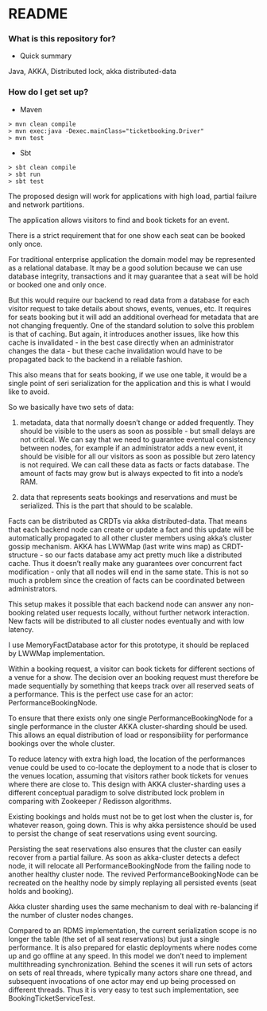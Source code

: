 # README #

### What is this repository for? ###

* Quick summary

Java, AKKA, Distributed lock, akka distributed-data

### How do I get set up? ###

* Maven
```
> mvn clean compile
> mvn exec:java -Dexec.mainClass="ticketbooking.Driver"
> mvn test
```

* Sbt
```
> sbt clean compile
> sbt run
> sbt test
```

The proposed design will work for applications with high load, partial failure and network partitions.

The application allows visitors to find and book tickets for an event.

There is a strict requirement that for one show each seat can be booked only once.


For traditional enterprise application the domain model may be represented as a relational database. It may be a good solution because we can use database integrity, transactions and it may guarantee that a seat will be hold or booked one and only once.

But this would require our backend to read data from a database for each visitor request to take details about shows, events, venues, etc. It requires for seats booking but it will add an additional overhead for metadata that are not changing frequently. One of the standard solution to solve this problem is that of caching. But again, it introduces another issues, like how this cache is invalidated - in the best case directly when an administrator changes the data - but these cache invalidation would have to be propagated back to the backend in a reliable fashion.

This also means that for seats booking, if we use one table, it would be a single point of seri serialization for the application and this is what I would like to avoid.

So we basically have two sets of data:

1) metadata, data that normally doesn’t change or added frequently. They should be visible to the users as soon as possible - but small delays are not critical. We can say that we need to guarantee eventual consistency between nodes, for example if an administrator adds a new event, it should be  visible for all our visitors as soon as possible but zero latency is not required. We can call these data as facts or facts database. The amount of facts may grow but is always expected to fit into a node’s RAM.

2) data that represents seats bookings and reservations and must be serialized. This is the part that should to be scalable. 


Facts can be distributed as CRDTs via akka distributed-data. That means that each backend node can create or update a fact and this update will be automatically propagated to all other cluster members using akka’s cluster gossip mechanism. AKKA has LWWMap (last write wins map) as CRDT-structure - so our facts database amy act pretty much like a distributed cache. Thus it doesn’t really make any guarantees over concurrent fact modification - only that all nodes will end in the same state. This is not so much a problem since the creation of facts can be coordinated between administrators.

This setup makes it possible that each backend node can answer any non-booking related user requests locally, without further network interaction. New facts will be distributed to all cluster nodes eventually and with low latency.

I use MemoryFactDatabase actor for this prototype, it should be replaced by LWWMap implementation.

Within a booking request, a visitor can book tickets for different sections of a venue for a show. The decision over an booking request must therefore be made sequentially by something that keeps track over all reserved seats of a performance. This is the perfect use case for an actor: PerformanceBookingNode.

To ensure that there exists only one single PerformanceBookingNode for a single performance in the cluster AKKA cluster-sharding should be used. This allows an equal distribution of load or responsibility for performance bookings over the whole cluster.

To reduce latency with extra high load, the location of the performances venue could be used to co-locate the deployment to a node that is closer to the venues location, assuming that visitors rather book tickets for venues where there are close to. This design with AKKA cluster-sharding uses a different conceptual paradigm to solve distributed lock problem in comparing with Zookeeper / Redisson algorithms.

Existing bookings and holds must not be to get lost when the cluster is, for whatever reason, going down. This is why akka persistence should be used to persist the change of seat reservations using event sourcing.

Persisting the seat reservations also ensures that the cluster can easily recover from a partial failure. As soon as akka-cluster detects a defect node, it will relocate all PerformanceBookingNode from the failing node to another healthy cluster node. The revived PerformanceBookingNode can be recreated on the healthy node by simply replaying all persisted events (seat holds and booking).

Akka cluster sharding uses the same mechanism to deal with re-balancing if the number of cluster nodes changes.

Compared to an RDMS implementation, the current serialization scope is no longer the table (the set of all seat reservations) but just a single performance. It is also prepared for elastic deployments where nodes come up and go offline at any speed. In this model we don’t need to implement multithreading synchronization. Behind the scenes it will run sets of actors on sets of real threads, where typically many actors share one thread, and subsequent invocations of one actor may end up being processed on different threads. 
Thus it is very easy to test such implementation, see BookingTicketServiceTest.
